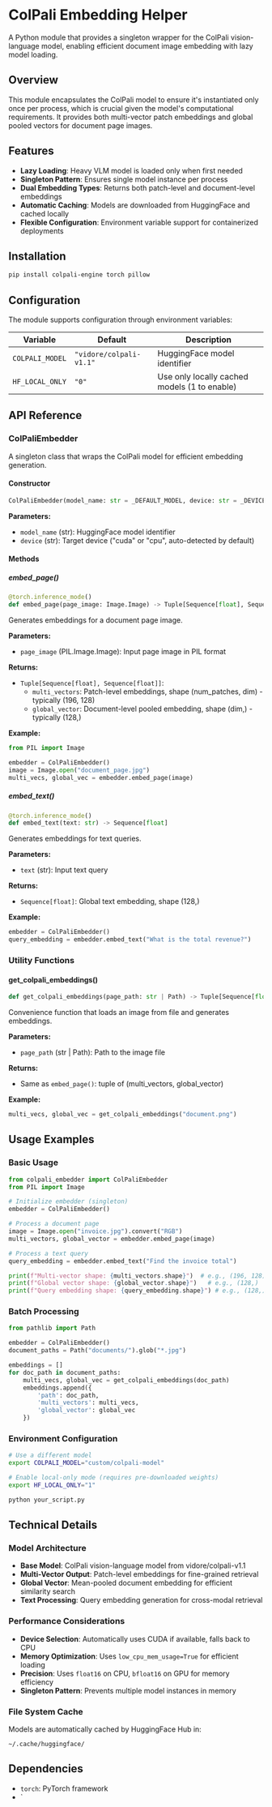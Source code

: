 <!--
This documentation was auto-generated by Claude on 2025-05-31T16-04-11.
Source file: ./src/backend/app/colpali_embedder.py
-->

# ColPali Embedding Helper

A Python module that provides a singleton wrapper for the ColPali vision-language model, enabling efficient document image embedding with lazy model loading.

## Overview

This module encapsulates the ColPali model to ensure it's instantiated only once per process, which is crucial given the model's computational requirements. It provides both multi-vector patch embeddings and global pooled vectors for document page images.

## Features

- **Lazy Loading**: Heavy VLM model is loaded only when first needed
- **Singleton Pattern**: Ensures single model instance per process
- **Dual Embedding Types**: Returns both patch-level and document-level embeddings
- **Automatic Caching**: Models are downloaded from HuggingFace and cached locally
- **Flexible Configuration**: Environment variable support for containerized deployments

## Installation

```bash
pip install colpali-engine torch pillow
```

## Configuration

The module supports configuration through environment variables:

| Variable | Default | Description |
|----------|---------|-------------|
| `COLPALI_MODEL` | `"vidore/colpali-v1.1"` | HuggingFace model identifier |
| `HF_LOCAL_ONLY` | `"0"` | Use only locally cached models (1 to enable) |

## API Reference

### ColPaliEmbedder

A singleton class that wraps the ColPali model for efficient embedding generation.

#### Constructor

```python
ColPaliEmbedder(model_name: str = _DEFAULT_MODEL, device: str = _DEVICE)
```

**Parameters:**
- `model_name` (str): HuggingFace model identifier
- `device` (str): Target device ("cuda" or "cpu", auto-detected by default)

#### Methods

##### embed_page()

```python
@torch.inference_mode()
def embed_page(page_image: Image.Image) -> Tuple[Sequence[float], Sequence[float]]
```

Generates embeddings for a document page image.

**Parameters:**
- `page_image` (PIL.Image.Image): Input page image in PIL format

**Returns:**
- `Tuple[Sequence[float], Sequence[float]]`: 
  - `multi_vectors`: Patch-level embeddings, shape (num_patches, dim) - typically (196, 128)
  - `global_vector`: Document-level pooled embedding, shape (dim,) - typically (128,)

**Example:**
```python
from PIL import Image

embedder = ColPaliEmbedder()
image = Image.open("document_page.jpg")
multi_vecs, global_vec = embedder.embed_page(image)
```

##### embed_text()

```python
@torch.inference_mode()
def embed_text(text: str) -> Sequence[float]
```

Generates embeddings for text queries.

**Parameters:**
- `text` (str): Input text query

**Returns:**
- `Sequence[float]`: Global text embedding, shape (128,)

**Example:**
```python
embedder = ColPaliEmbedder()
query_embedding = embedder.embed_text("What is the total revenue?")
```

### Utility Functions

#### get_colpali_embeddings()

```python
def get_colpali_embeddings(page_path: str | Path) -> Tuple[Sequence[float], Sequence[float]]
```

Convenience function that loads an image from file and generates embeddings.

**Parameters:**
- `page_path` (str | Path): Path to the image file

**Returns:**
- Same as `embed_page()`: tuple of (multi_vectors, global_vector)

**Example:**
```python
multi_vecs, global_vec = get_colpali_embeddings("document.png")
```

## Usage Examples

### Basic Usage

```python
from colpali_embedder import ColPaliEmbedder
from PIL import Image

# Initialize embedder (singleton)
embedder = ColPaliEmbedder()

# Process a document page
image = Image.open("invoice.jpg").convert("RGB")
multi_vectors, global_vector = embedder.embed_page(image)

# Process a text query
query_embedding = embedder.embed_text("Find the invoice total")

print(f"Multi-vector shape: {multi_vectors.shape}")  # e.g., (196, 128)
print(f"Global vector shape: {global_vector.shape}")   # e.g., (128,)
print(f"Query embedding shape: {query_embedding.shape}") # e.g., (128,)
```

### Batch Processing

```python
from pathlib import Path

embedder = ColPaliEmbedder()
document_paths = Path("documents/").glob("*.jpg")

embeddings = []
for doc_path in document_paths:
    multi_vecs, global_vec = get_colpali_embeddings(doc_path)
    embeddings.append({
        'path': doc_path,
        'multi_vectors': multi_vecs,
        'global_vector': global_vec
    })
```

### Environment Configuration

```bash
# Use a different model
export COLPALI_MODEL="custom/colpali-model"

# Enable local-only mode (requires pre-downloaded weights)
export HF_LOCAL_ONLY="1"

python your_script.py
```

## Technical Details

### Model Architecture

- **Base Model**: ColPali vision-language model from vidore/colpali-v1.1
- **Multi-Vector Output**: Patch-level embeddings for fine-grained retrieval
- **Global Vector**: Mean-pooled document embedding for efficient similarity search
- **Text Processing**: Query embedding generation for cross-modal retrieval

### Performance Considerations

- **Device Selection**: Automatically uses CUDA if available, falls back to CPU
- **Memory Optimization**: Uses `low_cpu_mem_usage=True` for efficient loading
- **Precision**: Uses `float16` on CPU, `bfloat16` on GPU for memory efficiency
- **Singleton Pattern**: Prevents multiple model instances in memory

### File System Cache

Models are automatically cached by HuggingFace Hub in:
```
~/.cache/huggingface/
```

## Dependencies

- `torch`: PyTorch framework
- `